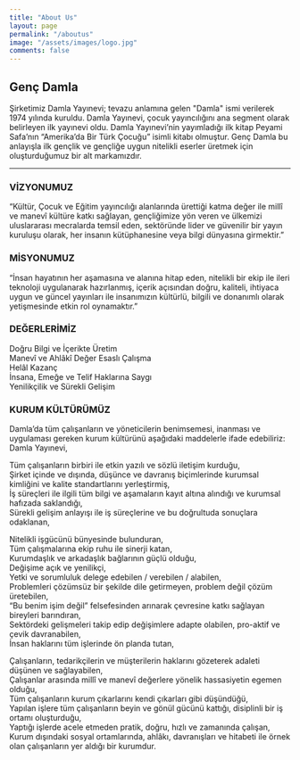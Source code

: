 ```yaml
---
title: "About Us"
layout: page
permalink: "/aboutus"
image: "/assets/images/logo.jpg"
comments: false
---
```


## Genç Damla

Şirketimiz Damla Yayınevi; tevazu anlamına gelen  "Damla"  ismi verilerek 1974 yılında kuruldu. Damla Yayınevi, çocuk yayıncılığını ana segment olarak belirleyen ilk yayınevi oldu. Damla Yayınevi’nin yayımladığı ilk kitap Peyami Safa’nın “Amerika’da Bir Türk Çocuğu” isimli kitabı olmuştur. Genç Damla bu anlayışla ilk gençlik ve gençliğe uygun nitelikli eserler üretmek için oluşturduğumuz bir alt markamızdır.

----------

### VİZYONUMUZ

“Kültür, Çocuk ve Eğitim yayıncılığı alanlarında ürettiği katma değer ile millî ve manevî kültüre katkı sağlayan, gençliğimize yön veren ve ülkemizi uluslararası mecralarda temsil eden, sektöründe lider ve güvenilir bir yayın kuruluşu olarak, her insanın kütüphanesine veya bilgi dünyasına girmektir.”

### MİSYONUMUZ

“İnsan hayatının her aşamasına ve alanına hitap eden, nitelikli bir ekip ile ileri teknoloji uygulanarak hazırlanmış, içerik açısından doğru, kaliteli, ihtiyaca uygun ve güncel yayınları ile insanımızın kültürlü, bilgili ve donanımlı olarak yetişmesinde etkin rol oynamaktır.”

### DEĞERLERİMİZ

Doğru Bilgi ve İçerikte Üretim  
Manevî ve Ahlâkî Değer Esaslı Çalışma  
Helâl Kazanç  
İnsana, Emeğe ve Telif Haklarına Saygı  
Yenilikçilik ve Sürekli Gelişim

### KURUM KÜLTÜRÜMÜZ

Damla’da tüm çalışanların ve yöneticilerin benimsemesi, inanması ve uygulaması gereken kurum kültürünü aşağıdaki maddelerle ifade edebiliriz:  
Damla Yayınevi,

Tüm çalışanların birbiri ile etkin yazılı ve sözlü iletişim kurduğu,  
Şirket içinde ve dışında, düşünce ve davranış biçimlerinde kurumsal kimliğini ve kalite standartlarını yerleştirmiş,  
İş süreçleri ile ilgili tüm bilgi ve aşamaların kayıt altına alındığı ve kurumsal hafızada saklandığı,  
Sürekli gelişim anlayışı ile iş süreçlerine ve bu doğrultuda sonuçlara odaklanan,

Nitelikli işgücünü bünyesinde bulunduran,  
Tüm çalışmalarına ekip ruhu ile sinerji katan,  
Kurumdaşlık ve arkadaşlık bağlarının güçlü olduğu,  
Değişime açık ve yenilikçi,  
Yetki ve sorumluluk delege edebilen / verebilen / alabilen,  
Problemleri çözümsüz bir şekilde dile getirmeyen, problem değil çözüm üretebilen,  
“Bu benim işim değil” felsefesinden arınarak çevresine katkı sağlayan bireyleri barındıran,  
Sektördeki gelişmeleri takip edip değişimlere adapte olabilen, pro-aktif ve çevik davranabilen,  
İnsan haklarını tüm işlerinde ön planda tutan, 

Çalışanların, tedarikçilerin ve müşterilerin haklarını gözeterek adaleti düşünen ve sağlayabilen,  
Çalışanlar arasında millî ve manevî değerlere yönelik hassasiyetin egemen olduğu,  
Tüm çalışanların kurum çıkarlarını kendi çıkarları gibi düşündüğü,  
Yapılan işlere tüm çalışanların beyin ve gönül gücünü kattığı, disiplinli bir iş ortamı oluşturduğu,  
Yaptığı işlerde acele etmeden pratik, doğru, hızlı ve zamanında çalışan,  
Kurum dışındaki sosyal ortamlarında, ahlâkı, davranışları ve hitabeti ile örnek olan çalışanların yer aldığı bir kurumdur.